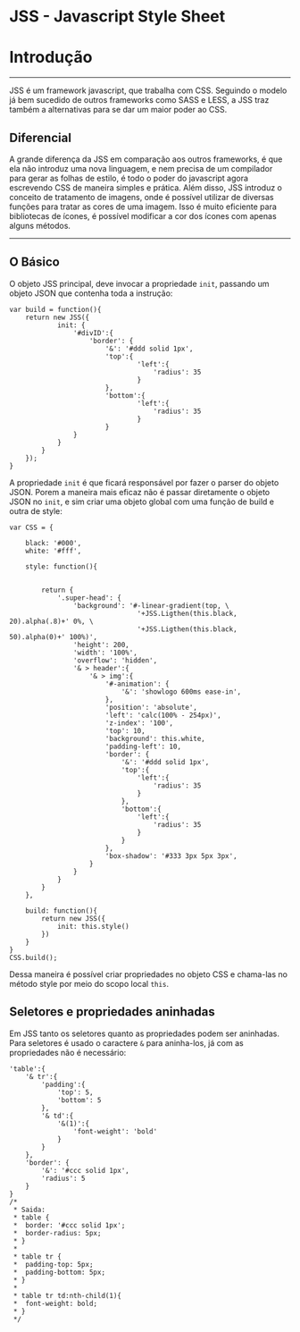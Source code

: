 JSS - Javascript Style Sheet
===

# Introdução
***
JSS é um framework javascript, que trabalha com CSS. Seguindo o modelo já bem sucedido de outros frameworks como SASS e LESS, a JSS traz também a alternativas para se dar um maior poder ao CSS.
## Diferencial
A grande diferença da JSS em comparação aos outros frameworks, é que ela não introduz uma nova linguagem, e nem precisa de um compilador para gerar as folhas de estilo, é todo o poder do javascript agora escrevendo CSS de maneira simples e prática. Além disso, JSS introduz o conceito de tratamento de imagens, onde é possível utilizar de diversas funções para tratar as cores de uma imagem. Isso é muito eficiente para bibliotecas de ícones, é possível modificar a cor dos ícones com apenas alguns métodos.
***
## O Básico
O objeto JSS principal, deve invocar a propriedade `init`, passando um objeto JSON que contenha toda a instrução:

<!-- language: lang-js -->
	var build = function(){
		return new JSS({
	    		init: {
	      			'#divID':{
	        			'border': {
			  				'&': '#ddd solid 1px',
			  				'top':{
			    					'left':{
			      						'radius': 35
			    					}
			  				},
				  			'bottom':{
				    				'left':{
				      					'radius': 35
				    				}
				  			}
					}
	      		}
	    	}
	  	});
	}

A propriedade `init` é que ficará responsável por fazer o parser do objeto JSON. Porem a maneira mais eficaz não é passar diretamente o objeto JSON no `init`, e sim criar uma objeto global com uma função de build e outra de style:

	var CSS = {
		
		black: '#000',
		white: '#fff',
		
		style: function(){
			
			
			return {
				'.super-head': {
					'background': '#-linear-gradient(top, \
									'+JSS.Ligthen(this.black, 20).alpha(.8)+' 0%, \
									'+JSS.Ligthen(this.black, 50).alpha(0)+' 100%)',
					'height': 200,
					'width': '100%',
					'overflow': 'hidden',
					'& > header':{
						'& > img':{
							'#-animation': {
								'&': 'showlogo 600ms ease-in',
							},
							'position': 'absolute',
							'left': 'calc(100% - 254px)',
							'z-index': '100',
							'top': 10,
							'background': this.white,
							'padding-left': 10,
							'border': {
								'&': '#ddd solid 1px',
								'top':{
									'left':{
										'radius': 35
									}
								},
								'bottom':{
									'left':{
										'radius': 35
									}
								}
							},
							'box-shadow': '#333 3px 5px 3px',
						}
					}
				}
			}
		},
		
		build: function(){
			return new JSS({
				init: this.style()
			})
		}
	}
  	CSS.build();

Dessa maneira é possível criar propriedades no objeto CSS e chama-las no método style por meio do scopo local `this`.

## Seletores e propriedades aninhadas
Em JSS tanto os seletores quanto as propriedades podem ser aninhadas. Para seletores é usado o caractere `&` para aninha-los, já com as propriedades não é necessário:
<!-- language: lang-js -->
    'table':{
		'& tr':{
			'padding':{
				'top': 5,
				'bottom': 5
			},
			'& td':{
				'&(1)':{	
					'font-weight': 'bold'
				}
			}
		},
		'border': {
			'&': '#ccc solid 1px',
			'radius': 5
		}
	}
	/*
	 * Saida:
	 * table {
	 * 	border: '#ccc solid 1px';
	 * 	border-radius: 5px;
	 * }
	 * 
	 * table tr {
	 * 	padding-top: 5px;
	 * 	padding-bottom: 5px;
	 * }
	 * 
	 * table tr td:nth-child(1){
	 * 	font-weight: bold;
	 * }
	 */

